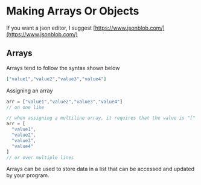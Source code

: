 # Making Arrays Or Objects

If you want a json editor, I suggest [https://www.jsonblob.com/](https://www.jsonblob.com/)

## Arrays

Arrays tend to follow the syntax shown below

```json
["value1","value2","value3","value4"]
```

Assigning an array

```javascript
arr = ["value1","value2","value3","value4"]
// on one line

// when assigning a multiline array, it requires that the value is "[" on the first line
arr = [
  "value1",
  "value2",
  "value3",
  "value4"
]
// or over multiple lines
```

Arrays can be used to store data in a list that can be accessed and updated by your program.
